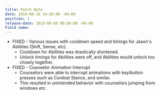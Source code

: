 ```yaml
---
title: Patch Note
date: 2019-08-16 14:36:00 -04:00
position: 1
release-date: 2019-08-09 00:00:00 -04:00
Field name: 
---
```


* FIXED - Various issues with cooldown speed and timings for Jason's Abilities (Shift, Sense, etc).
    * Cooldown for Abilities was drastically shortened.
    * Unlock timings for Abilities were off, and Abilities would unlock too closely together.
* FIXED - Counselor Animation Interrupt
    * Counselors were able to interrupt animations with key/button presses such as Combat Stance, and similar.
    * This resulted in unintended behavior with counselors jumping from windows etc.